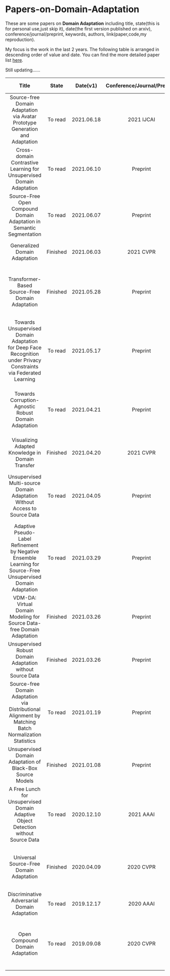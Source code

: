 # Papers-on-Domain-Adaptation
These are some papers on **Domain Adaptation** including title, state(this is for personal use,just skip it), date(the first version published on arxiv), conference/journal/preprint, keywords, authors, link(paper,code,my reproduction). 

My focus is the work in the last 2 years. The following table is arranged in descending order of value and date. You can find the more detailed paper list [here](https://www.aminer.cn/topic/60097fc592c7f9be2100b64c?f=zh). 

Still updating......

| Title | State | Date(v1) | Conference/Journal/Preprint | Keywords | Authors | Link(Paper,Code,My Reproduction) |
| :--------: | :----: | :----: | :----: | :----: | :----: | :----: |
|Source-free Domain Adaptation via Avatar Prototype Generation and Adaptation|To read|2021.06.18 |2021 IJCAI|SFUDA, CPGA, Prototype generation, Prototype adaptation|Zhen Qiu, Yifan Zhang, Hongbin Lin, Shuaicheng Niu, Yanxia Liu, Qing Du, Mingkui Tan|[paper](https://arxiv.org/abs/2106.15326)|
|Cross-domain Contrastive Learning for Unsupervised Domain Adaptation|To read|2021.06.10 |Preprint|Contrastive self-supervised learning, CDCL, Clustering-based, SFUDA|Rui Wang, Zuxuan Wu, Zejia Weng, Jingjing Chen, Guo-Jun Qi, Yu-Gang Jiang|[paper](https://arxiv.org/abs/2106.05528)|
|Source-Free Open Compound Domain Adaptation in Semantic Segmentation|To read| 2021.06.07 |Preprint|Source-free, Open compound DA, Semantic segmentation|Yuyang Zhao, Zhun Zhong, Zhiming Luo, Gim Hee Lee, Nicu Sebe|[paper](https://arxiv.org/abs/2106.03422)|
|Generalized Domain Adaptation|Finished| 2021.06.03 |2021 CVPR|General representation, New setting, Self-supervised class-destructive learning|Yu Mitsuzumi, Go Irie, Daiki Ikami, Takashi Shibata|[paper](https://arxiv.org/abs/2106.01656)|
|Transformer-Based Source-Free Domain Adaptation|Finished| 2021.05.28 |Preprint|SFUDA, Transformer, Close-set, Open-set, Partial-set|Guanglei Yang, Hao Tang, Zhun Zhong, Mingli Ding, Ling Shao, Nicu Sebe, Elisa Ricci|[paper](https://arxiv.org/abs/2105.14138),[code](https://github.com/ygjwd12345/TransDA)|
|Towards Unsupervised Domain Adaptation for Deep Face Recognition under Privacy Constraints via Federated Learning|To read| 2021.05.17 |Preprint|SFUDA, Federated learning, Face recognition|Weiming Zhuang, Xin Gan, Yonggang Wen, Xuesen Zhang, Shuai Zhang, Shuai Yi|[paper](https://arxiv.org/abs/2105.07606)|
|Towards Corruption-Agnostic Robust Domain Adaptation|To read| 2021.04.21 |Preprint|Robust domain adaptation, Corruption, Teacher-student|Yifan Xu, Kekai Sheng, Weiming Dong, Baoyuan Wu, Changsheng Xu, Bao-Gang Hu|[paper](https://arxiv.org/abs/2104.10376)|
|Visualizing Adapted Knowledge in Domain Transfer|Finished| 2021.04.20 |2021 CVPR|UDA,SFIT,Close-Set|Yunzhong Hou, Liang Zheng|[paper](https://arxiv.org/abs/2104.10602),[code](https://github.com/hou-yz/DA_visualization) |
|Unsupervised Multi-source Domain Adaptation Without Access to Source Data|To read| 2021.04.05 |Preprint|SFUDA, Multi-source, Information maximation, Pseudo label|Sk Miraj Ahmed, Dripta S. Raychaudhuri, Sujoy Paul, Samet Oymak, Amit K. Roy-Chowdhury|[paper](https://arxiv.org/abs/2104.01845)|
|Adaptive Pseudo-Label Refinement by Negative Ensemble Learning for Source-Free Unsupervised Domain Adaptation |To read| 2021.03.29 |Preprint|SFUDA, Adaptive pseudo label refinement, Negative ensemble learning|Waqar Ahmed, Pietro Morerio, Vittorio Murino|[paper](https://arxiv.org/abs/2103.15973)|
|VDM-DA: Virtual Domain Modeling for Source Data-free Domain Adaptation|Finished| 2021.03.26 |Preprint|Source-free robust domain adaptation|Jiayi Tian, Jing Zhang, Wen Li, Dong Xu|[paper](https://arxiv.org/abs/2103.14577)|
|Unsupervised Robust Domain Adaptation without Source Data|Finished| 2021.03.26 |Preprint|SFUDA, Virtual domain modeling|Peshal Agarwal, Danda Pani Paudel, Jan-Nico Zaech, Luc Van Gool|[paper](https://arxiv.org/abs/2103.14357)|
|Source-free Domain Adaptation via Distributional Alignment by Matching Batch Normalization Statistics|To read| 2021.01.19 |Preprint|SFUDA, Batch normalization|Masato Ishii,  Masashi Sugiyama|[paper](https://arxiv.org/abs/2101.10842)|
|Unsupervised Domain Adaptation of Black-Box Source Models|Finished| 2021.01.08 | Preprint | SFUDA,White-Box UDA(WBUDA),Black-Box UDA(B2UDA),Close-Set|Haojian Zhang,Yabin Zhang,Kui jia,Lei Zhang|[paper](https://arxiv.org/abs/2012.05400)|
|A Free Lunch for Unsupervised Domain Adaptive Object Detection without Source Data| To read |2020.12.10 | 2021 AAAI |SFUDA, Self-entropy-based, Object dectection|Xianfeng Li, Weijie Chen, Di Xie, Shicai Yang, Peng Yuan, Shiliang Pu, Yueting Zhuang|[paper](https://arxiv.org/abs/2012.05400)|
|Universal Source-Free Domain Adaptation|Finished| 2020.04.09 |2020 CVPR|Universal,SFUDA,Source Similarity Metric(SSM)|Jogendra Nath Kundu,Naveen Venkat,Rahul M V,R.Venkatesh Babu|[paper](https://arxiv.org/abs/2004.04393),[code](https://sites.google.com/view/usfda-cvpr2020)|
|Discriminative Adversarial Domain Adaptation|To read| 2019.12.17 |2020 AAAI|UDA,DADA,Close-Set,Partial-Set,Open-Set|Hui Tang,Kui Jia|[paper](https://arxiv.org/abs/1911.12036),[code](https://github.com/huitangtang/DADA-AAAI2020) |
|Open Compound Domain Adaptation|To read| 2019.09.08 |2020 CVPR|Open Compound DA|Ziwei Liu, Zhongqi Miao, Xingang Pan, Xiaohang Zhan, Dahua Lin, Stella X. Yu, Boqing Gong|[paper](https://arxiv.org/abs/1909.03403),[code](https://github.com/zhmiao/OpenCompoundDomainAdaptation-OCDA) |
